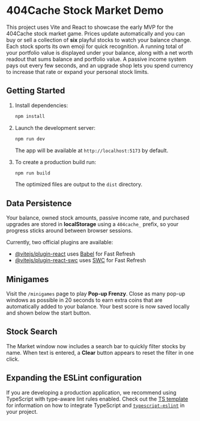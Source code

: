 # 404Cache Stock Market Demo

This project uses Vite and React to showcase the early MVP for the 404Cache stock market game. Prices update automatically and you can buy or sell a collection of **six** playful stocks to watch your balance change. Each stock sports its own emoji for quick recognition. A running total of your portfolio value is displayed under your balance, along with a net worth readout that sums balance and portfolio value. A passive income system pays out every few seconds, and an upgrade shop lets you spend currency to increase that rate or expand your personal stock limits.

## Getting Started

1. Install dependencies:

   ```bash
   npm install
   ```

2. Launch the development server:

   ```bash
   npm run dev
   ```

   The app will be available at `http://localhost:5173` by default.

3. To create a production build run:

   ```bash
   npm run build
   ```

   The optimized files are output to the `dist` directory.

## Data Persistence

Your balance, owned stock amounts, passive income rate, and purchased upgrades are stored in **localStorage** using a `404cache_` prefix, so your progress sticks around between browser sessions.

Currently, two official plugins are available:

- [@vitejs/plugin-react](https://github.com/vitejs/vite-plugin-react/blob/main/packages/plugin-react) uses [Babel](https://babeljs.io/) for Fast Refresh
- [@vitejs/plugin-react-swc](https://github.com/vitejs/vite-plugin-react/blob/main/packages/plugin-react-swc) uses [SWC](https://swc.rs/) for Fast Refresh

## Minigames

Visit the `/minigames` page to play **Pop-up Frenzy**. Close as many pop-up windows as possible in 20 seconds to earn extra coins that are automatically added to your balance.
Your best score is now saved locally and shown below the start button.


## Stock Search

The Market window now includes a search bar to quickly filter stocks by name.
When text is entered, a **Clear** button appears to reset the filter in one click.

## Expanding the ESLint configuration

If you are developing a production application, we recommend using TypeScript with type-aware lint rules enabled. Check out the [TS template](https://github.com/vitejs/vite/tree/main/packages/create-vite/template-react-ts) for information on how to integrate TypeScript and [`typescript-eslint`](https://typescript-eslint.io) in your project.
